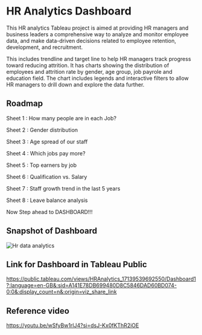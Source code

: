 
# HR Analytics Dashboard

This HR analytics Tableau project is aimed at providing HR managers and business leaders a comprehensive way to analyze and monitor employee data, and make data-driven decisions related to employee retention, development, and recruitment.

This includes trendline and target line to help HR managers track progress toward reducing attrition. It has charts showing the distribution of employees and attrition rate by gender, age group, job payrole and education field. The chart includes legends and interactive filters to allow HR managers to drill down and explore the data further.


## Roadmap

Sheet 1 : How many people are in each Job?

Sheet 2 : Gender distribution

Sheet 3 : Age spread of our staff

Sheet 4 : Which jobs pay more?

Sheet 5 : Top earners by job

Sheet 6 : Qualification vs. Salary

Sheet 7 : Staff growth trend in the last 5 years

Sheet 8 : Leave balance analysis


Now Step ahead to DASHBOARD!!!

## Snapshot of Dashboard

![Hr data analytics](https://github.com/deepuz004/HR-Analytics-Dashboard/assets/128511059/1434b597-04b2-46cd-849f-ac1380ee505c)

## Link for Dashboard in Tableau Public
https://public.tableau.com/views/HRAnalytics_17139539692550/Dashboard1?:language=en-GB&:sid=A141E78DB699480D8C5846DAD60BD074-0:0&:display_count=n&:origin=viz_share_link

## Reference video
https://youtu.be/wSfyBw1rlJ4?si=dsJ-Kx0fKThR2iOE
